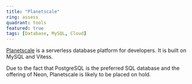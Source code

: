 ```yaml
---
title: "Planetscale"
ring: assess
quadrant: tools
featured: true
tags: [Database, MySQL, Cloud]
---
```


[Planetscale](https://planetscale.com/) is a serverless database platform for developers. It is built on MySQL and Vitess.

Due to the fact that PostgreSQL is the preferred SQL database and the offering of Neon, Planetscale is likely to be placed on hold.
